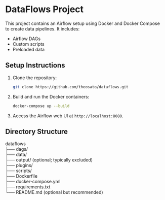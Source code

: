 # DataFlows Project

This project contains an Airflow setup using Docker and Docker Compose to create data pipelines. It includes:
- Airflow DAGs
- Custom scripts
- Preloaded data

## Setup Instructions

1. Clone the repository:
   ```bash
   git clone https://github.com/theosato/dataflows.git
   ```

2. Build and run the Docker containers:
   ```bash
   docker-compose up --build
   ```

3. Access the Airflow web UI at `http://localhost:8080`.

## Directory Structure

dataflows<br>
├── dags/<br>
├── data/<br>
├── output/ (optional; typically excluded)<br>
├── plugins/<br>
├── scripts/<br>
├── Dockerfile<br>
├── docker-compose.yml<br>
├── requirements.txt<br>
└── README.md (optional but recommended)